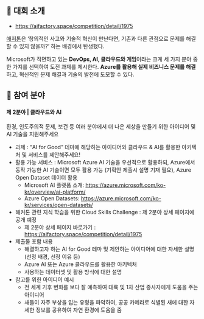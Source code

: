 ## 🚩 대회 소개

- https://aifactory.space/competition/detail/1975

[애저톤](https://aifactory.space/competition/detail/2005)은 ‘창의적인 사고와 기술적 혁신이 만난다면, 기존과 다른 관점으로 문제를 해결할 수 있지 않을까?’ 하는 배경에서 탄생했다. 

Microsoft가 직면하고 있는 **DevOps, AI, 클라우드와 게임**이라는 크게 세 가지 분야 중 한 가지를 선택하여 도전 과제를 제시한다. **Azure를 활용해 실제 비즈니스 문제를 해결**하고, 혁신적인 문제 해결과 기술의 발전에 도모할 수 있다.

## 🎡 참여 분야
#### 제 2분야 | 클라우드와 AI
환경, 인도주의적 문제, 보건 등 여러 분야에서 더 나은 세상을 만들기 위한 아이디어 및 AI 기술을 지원해주세요

- 과제 : “AI for Good” 테마에 해당하는 아이디어와 클라우드 & AI를 활용한 아키텍처 및 서비스를 제안해주세요!
- 활용 가능 서비스 : Microsoft Azure AI 기술을 우선적으로 활용하되, Azure에서 동작 가능한 AI 기술이면 모두 활용 가능 (기획안 제출시 설명 기재 필요), Azure Open Dataset 데이터 활용
    - Microsoft AI 플랫폼 소개: https://azure.microsoft.com/ko-kr/overview/ai-platform/
    - Azure Open Datasets: https://azure.microsoft.com/ko-kr/services/open-datasets/
- 해커톤 관련 지식 학습을 위한  Cloud Skills Challenge : 제 2분야 상세 페이지에 공개 예정
    - 제 2분야 상세 페이지 바로가기 : https://aifactory.space/competition/detail/1975
- 제출물 포함 내용
    - 해결하고자 하는 AI for Good 테마 및 제안하는 아이디어에 대한 자세한 설명 (선정 배경, 선정 이유 등)
    - Azure AI 또는 Azure 클라우드를 활용한 아키텍처
    - 사용하는 데이터셋 및 활용 방식에 대한 설명
- 참고를 위한 아이디어 예시
    - 전 세계 기후 변화를 보다 잘 예측하여 대륙 및 1차 산업 종사자에게 도움을 주는 아이디어
    - 새들이 자주 부상을 입는 유형을 파악하여, 공공 카메라로 식별된 새에 대한 자세한 정보를 공유하여 자연 환경에 도움을 줌
